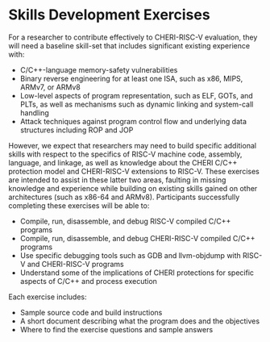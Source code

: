 # Skills Development Exercises

For a researcher to contribute effectively to CHERI-RISC-V evaluation,
they will need a baseline skill-set that includes significant existing
experience with:

- C/C++-language memory-safety vulnerabilities
- Binary reverse engineering for at least one ISA, such as x86, MIPS, ARMv7, or ARMv8
- Low-level aspects of program representation, such as ELF, GOTs, and PLTs, as well as mechanisms such as dynamic linking and system-call handling
- Attack techniques against program control flow and underlying data structures including ROP and JOP

However, we expect that researchers may need to build specific
additional skills with respect to the specifics of RISC-V machine code,
assembly, language, and linkage, as well as knowledge about the CHERI
C/C++ protection model and CHERI-RISC-V extensions to RISC-V. These
exercises are intended to assist in these latter two areas, faulting
in missing knowledge and experience while building on existing skills
gained on other architectures (such as x86-64 and ARMv8). Participants
successfully completing these exercises will be able to:
- Compile, run, disassemble, and debug RISC-V compiled C/C++ programs
- Compile, run, disassemble, and debug CHERI-RISC-V compiled C/C++ programs
- Use specific debugging tools such as GDB and llvm-objdump with RISC-V and CHERI-RISC-V programs
- Understand some of the implications of CHERI protections for specific aspects of C/C++ and process execution

Each exercise includes:
- Sample source code and build instructions
- A short document describing what the program does and the objectives
- Where to find the exercise questions and sample answers
